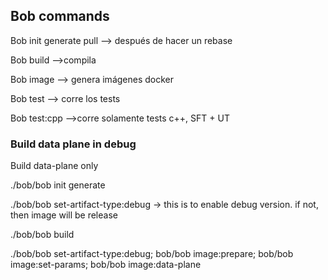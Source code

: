 ## Bob commands

Bob init generate pull --> después de hacer un rebase

Bob build -->compila

Bob image --> genera imágenes docker

Bob test --> corre los tests

Bob test:cpp -->corre solamente tests c++, SFT + UT


### Build data plane in debug

Build data-plane only

./bob/bob init generate

./bob/bob set-artifact-type:debug  → this is to enable debug version. if not, then image will be release

./bob/bob build

./bob/bob set-artifact-type:debug; bob/bob image:prepare; bob/bob image:set-params; bob/bob image:data-plane


